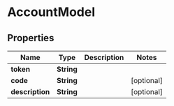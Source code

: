 
# AccountModel

## Properties
Name | Type | Description | Notes
------------ | ------------- | ------------- | -------------
**token** | **String** |  | 
**code** | **String** |  |  [optional]
**description** | **String** |  |  [optional]



